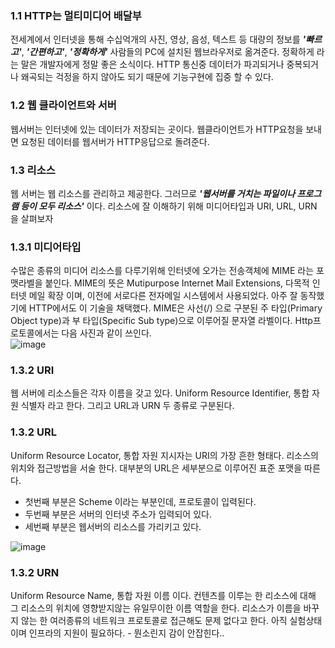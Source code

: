 ### 1.1 HTTP는 멀티미디어 배달부

전세계에서 인터넷을 통해 수십억개의 사진, 영상, 음성, 텍스트 등 대량의 정보를 ***'빠르고'***, ***'간편하고'***, ***'정확하게'*** 사람들의 PC에 설치된 웹브라우저로 옮겨준다.
정확하게 라는 말은 개발자에게 정말 좋은 소식이다. HTTP 통신중 데이터가 파괴되거나 중복되거나 왜곡되는 걱정을 하지 않아도 되기 때문에 기능구현에 집중 할 수 있다.

### 1.2 웹 클라이언트와 서버

웹서버는 인터넷에 있는 데이터가 저장되는 곳이다.
웹클라이언트가 HTTP요청을 보내면 요청된 데이터를 웹서버가 HTTP응답으로 돌려준다.

### 1.3 리소스
웹 서버는 웹 리소스를 관리하고 제공한다. 그러므로 ***'웹서버를 거치는 파일이나 프로그램 등이 모두 리소스'*** 이다.
리소스에 잘 이해하기 위해 미디어타입과 URI, URL, URN 을 살펴보자

### 1.3.1 미디어타입
수많은 종류의 미디어 리소스를 다루기위해 인터넷에 오가는 전송객체에 MIME 라는 포맷라벨을 붙인다. 
MIME의 뜻은 Mutipurpose Internet Mail Extensions, 다목적 인터넷 메일 확장 이며, 이전에 서로다른 전자메일 시스템에서 사용되었다. 아주 잘 동작했기에 HTTP에서도 이 기술을 채택했다.
MIME은 사선(/) 으로 구분된 주 타입(Primary Object type)과 부 타입(Specific Sub type)으로 이루어질 문자열 라벨이다.
Http프로토콜에서는 다음 사진과 같이 쓰인다.  
![image](https://github.com/jsk2606/The-Definitive-Guide-Http/blob/main/images/MIME.png?raw=true)

### 1.3.2 URI
웹 서버에 리소스들은 각자 이름을 갖고 있다. Uniform Resource Identifier, 통합 자원 식별자 라고 한다. 그리고 URL과 URN 두 종류로 구분된다.

### 1.3.2 URL
Uniform Resource Locator, 통합 자원 지시자는 URI의 가장 흔한 형태다. 리소스의 위치와 접근방법을 서술 한다. 대부분의 URL은 세부분으로 이루어진 표준 포맷을 따른다.
* 첫번째 부분은 Scheme 이라는 부분인데, 프로토콜이 입력된다.
* 두번째 부분은 서버의 인터넷 주소가 입력되어 있다.
* 세번째 부분은 웹서버의 리소스를 가리키고 있다.

![image](https://github.com/jsk2606/The-Definitive-Guide-Http/blob/main/images/URL.jpg?raw=true)

### 1.3.2 URN
Uniform Resource Name, 통합 자원 이름 이다.
컨텐츠를 이루는 한 리소스에 대해 그 리소스의 위치에 영향받지않는 유일무이한 이름 역할을 한다.
리소스가 이름을 바꾸지 않는 한 여러종류의 네트워크 프로토콜로 접근해도 문제 없다고 한다.
아직 실험상태이며 인프라의 지원이 필요하다. - 뭔소린지 감이 안잡힌다..

